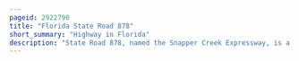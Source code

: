 ```yaml
---
pageid: 2922790
title: "Florida State Road 878"
short_summary: "Highway in Florida"
description: "State Road 878, named the Snapper Creek Expressway, is a 2. 7-mile east–west controlled-access Toll Road South of Miami, Florida. The Expressway is named after the nearby Snapper Creek which runs Parallel to sr 878. It acts as a spur Route of Sr874 providing Access to us. S. Route 1 near South Miami and local Access to the eastern Kendall Area while bypassing the Dadeland District. The Road is maintained and supervised by the miami-dade Expressway Authority."
---
```

